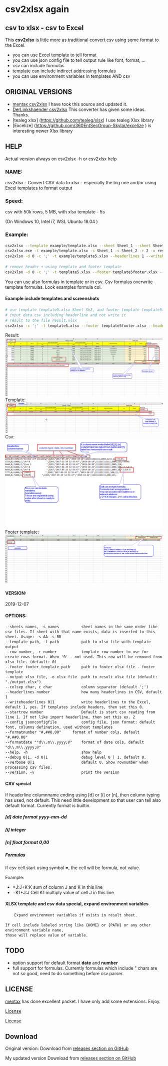 
# csv2xlsx again
## csv to xlsx - csv to Excel
This **csv2xlsx** is little more as traditional convert csv using some format to the Excel.
 - you can use Excel template to tell format
 - you can use json config file to tell output rule like font, format, ...
 - csv can include formulas
 - template can include indirect addressing formulas
 - you can use environment variables in templates AND csv

## ORIGINAL VERSIONS

  * [mentax csv2xlsx](https://github.com/mentax/csv2xlsx) I have took this source and updated it.
  * [DerLinkshaender csv2xlsx](https://gitlab.com/DerLinkshaender/csv2xlsx) This converter has given some ideas. Thanks.
  * [tealeg xlsx] (https://github.com/tealeg/xlsx) I use tealeg Xlsx library
  * [Excelize] (https://github.com/360EntSecGroup-Skylar/excelize ) is interesting newer Xlsx library

## HELP
  Actual version always on  csv2xlsx -h or csv2xlsx help

### NAME:
   csv2xlsx - Convert CSV data to xlsx - especially the big one and/or using Excel templates to format output

### Speed:

   csv with 50k rows, 5 MB, with xlsx template - 5s


   (On Windows 10, Intel i7, WSL Ubuntu 18.04 )


### Example:

```bash
csv2xlsx --template example/template.xlsx --sheet Sheet_1 --sheet Sheet_2 --row 2 --output result.xlsx example/data.csv example/data2.csv
csv2xlsx.exe -t example/template.xlsx -s Sheet_1 -s Sheet_2 -r 2 -o result.xlsx example/data.csv example/data2.csv
csv2xlsx -d 0 -c ';' -t example/template5.xlsx --headerlines 1 --writeheaderlines 0 -r 5 -s Sh2 -o data3.xlsx  example/data3.csv

# remove header + using template and footer template 
csv2xlsx -d 0 -c ';' -t template5.xlsx --footer template5footer.xlsx --headerlines 1 --writeheaderlines 0 -r 5 -s Sh2 -o data3a.xlsx  data3.csv 
```

You can use also formulas in template or in csv. Csv formulas overwrite template formulas.
Look examples formula col.

#### Example include templates and screenshots

```bash
# use template template5.xlsx Sheet Sh2, and footer template template5footer.xlsx , row 5 is data example row
# input data.csv including headerline and not write it
# result to the file result.xlsx
csv2xlsx -c ';' -t template5.xlsx --footer template5footer.xlsx --headerlines 1 --writeheaderlines 0 -r 5 -s Sh2 -o result.xlsx  data.csv
```
Result:
<img src="https://raw.githubusercontent.com/kshji/go/master/csv2xlsx/example/example.result.png?width=600&button=false" />
Template:
<img src="https://raw.githubusercontent.com/kshji/go/master/csv2xlsx/example/template_example.png?width=600&button=false" />
Csv:
<img src="https://raw.githubusercontent.com/kshji/go/master/csv2xlsx/example/data3.csv.png?width=600&button=false" />
Footer template:
<img src="https://raw.githubusercontent.com/kshji/go/master/csv2xlsx/example/template_footer_example.png?width=600&button=false" />

#### VERSION:
   2019-12-07

#### OPTIONS:

```
--sheets names, -s names          sheet names in the same order like csv files. If sheet with that name exists, data is inserted to this sheet. Usage: -s AA -s BB
--template path, -t path          path to xlsx file with template output
--row number, -r number           template row number to use for create rows format. When '0' - not used. This row will be removed from xlsx file. (default: 0)
--footer footer_template_path     path to footer xlsx file - footer template 
--output xlsx file, -o xlsx file  path to result xlsx file (default: "./output.xlsx")
--colsep char, c char             column separator (default ';')
--headerlines number              how many headerlines in CSV, default 1
--writeheaderlines 0|1            write headerlines to the Excel, default 1, yes. If templates include headers, then set this 0.
--startrow number                 Default is start csv reading from line 1. If not like import headerline, then set this ex. 2
--config jsonconfigfile           config file, json format: default font, columns defination, used without templates
--formatnumber "#,##0.00"	  format of number cols, default "#,##0.00"
--formatdate ""d\\.m\\.yyyy;@"	  format of date cols, default "d\\.m\\.yyyy;@"
--help, -h                        show help
--debug 0|1, -d 0|1               debug level 0 | 1, default 0.
--verbose 0|1                     default 0. Show rownumber when processing csv files.
--version, -v                     print the version
```

#### CSV special
If headerline columnname ending using [d] or [i] or [n], then column typing has used, not default.
This need little development so that user can tell also default format. Currently format is builtin.
##### [d] date format yyyy-mm-dd
##### [i] integer
##### [n] float format 0,00

##### Formulas

If csv cell start using symbol **=**, the cell will be formula, not value.

Example:
- =J:J+K:K  sum of column J and K in this line
- =K1*J:J   Cell K1 multiply value of cell J in this line

#### XLSX template and csv data special, expand environment variables 
        Expand environment variables if exists in result sheet.

	If cell include labeled string like {HOME} or {PATH} or any other environment variable name,
	those will replace value of variable.

## TODO
 - option support for default format **date** and **number**
 - full support for formulas. Currently formulas which include " chars are not so good, need to do something before csv parser.

## LICENSE

[mentax](https://github.com/mentax/) has done excellent packet. I have only add some extensions. Enjoy.

[License](https://github.com/mentax/csv2xlsx/blob/master/LICENSE)

[License](https://github.com/kshji/go/csv2xlsx/blob/master/LICENSE)

## Download

Original version:
Download from [releases section on GitHub](https://github.com/mentax/csv2xlsx/releases)

My updated version
Download from [releases section on GitHub](https://github.com/kshji/go/tree/master/csv2xlsx/build)

